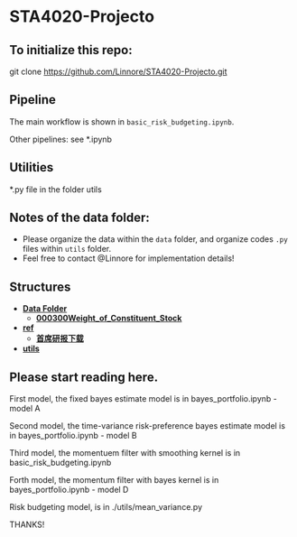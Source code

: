 # STA4020-Projecto

## To initialize this repo:
git clone https://github.com/Linnore/STA4020-Projecto.git

## Pipeline
The main workflow is shown in `basic_risk_budgeting.ipynb`.


Other pipelines: see *.ipynb
## Utilities
*.py file in the folder utils

## Notes of the data folder:

* Please organize the data within the `data` folder, and organize codes `.py` files within `utils` folder. 
* Feel free to contact @Linnore for implementation details!

## Structures

<!-- tree generated by markdown-notes-tree starts here -->

- [**Data Folder**](data)
    - [**000300Weight_of_Constituent_Stock**](data/000300Weight_of_Constituent_Stock)
- [**ref**](ref)
    - [**首席研报下载**](ref/首席研报下载)
- [**utils**](utils)

## Please start reading here.

First model, the fixed bayes estimate model is in bayes_portfolio.ipynb - model A

Second model, the time-variance risk-preference bayes estimate model is in bayes_portfolio.ipynb - model B

Third model, the momentuem filter with smoothing kernel is in basic_risk_budgeting.ipynb

Forth model, the momentum filter with bayes kernel is in bayes_portfolio.ipynb - model D

Risk budgeting model, is in ./utils/mean_variance.py

THANKS!

<!-- tree generated by markdown-notes-tree ends here -->

